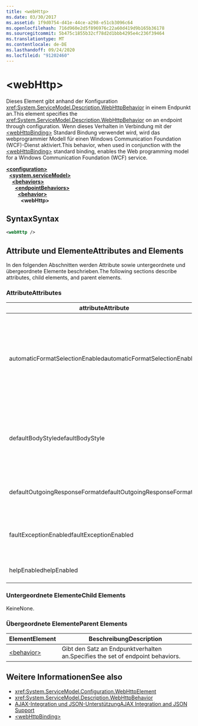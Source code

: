 ```yaml
---
title: <webHttp>
ms.date: 03/30/2017
ms.assetid: 1f9d0754-d41e-44ce-a298-e51cb3096c64
ms.openlocfilehash: 716d960e2d5f896976c22a60d419d9b165b36178
ms.sourcegitcommit: 5b475c1855b32cf78d2d1bbb4295e4c236f39464
ms.translationtype: MT
ms.contentlocale: de-DE
ms.lasthandoff: 09/24/2020
ms.locfileid: "91202460"
---
```

# \<webHttp>

<span data-ttu-id="7ff66-101">Dieses Element gibt anhand der Konfiguration <xref:System.ServiceModel.Description.WebHttpBehavior> in einem Endpunkt an.</span><span class="sxs-lookup"><span data-stu-id="7ff66-101">This element specifies the <xref:System.ServiceModel.Description.WebHttpBehavior> on an endpoint through configuration.</span></span> <span data-ttu-id="7ff66-102">Wenn dieses Verhalten in Verbindung mit der [\<webHttpBinding>](webhttpbinding.md) Standard Bindung verwendet wird, wird das webprogrammier Modell für einen Windows Communication Foundation (WCF)-Dienst aktiviert.</span><span class="sxs-lookup"><span data-stu-id="7ff66-102">This behavior, when used in conjunction with the [\<webHttpBinding>](webhttpbinding.md) standard binding, enables the Web programming model for a Windows Communication Foundation (WCF) service.</span></span>  
  
[**\<configuration>**](../configuration-element.md)\
&nbsp;&nbsp;[**\<system.serviceModel>**](system-servicemodel.md)\
&nbsp;&nbsp;&nbsp;&nbsp;[**\<behaviors>**](behaviors.md)\
&nbsp;&nbsp;&nbsp;&nbsp;&nbsp;&nbsp;[**\<endpointBehaviors>**](endpointbehaviors.md)\
&nbsp;&nbsp;&nbsp;&nbsp;&nbsp;&nbsp;&nbsp;&nbsp;[**\<behavior>**](behavior-of-endpointbehaviors.md)\
&nbsp;&nbsp;&nbsp;&nbsp;&nbsp;&nbsp;&nbsp;&nbsp;&nbsp;&nbsp;**\<webHttp>**  
  
## <a name="syntax"></a><span data-ttu-id="7ff66-103">Syntax</span><span class="sxs-lookup"><span data-stu-id="7ff66-103">Syntax</span></span>  
  
```xml  
<webHttp />
```  
  
## <a name="attributes-and-elements"></a><span data-ttu-id="7ff66-104">Attribute und Elemente</span><span class="sxs-lookup"><span data-stu-id="7ff66-104">Attributes and Elements</span></span>  

 <span data-ttu-id="7ff66-105">In den folgenden Abschnitten werden Attribute sowie untergeordnete und übergeordnete Elemente beschrieben.</span><span class="sxs-lookup"><span data-stu-id="7ff66-105">The following sections describe attributes, child elements, and parent elements.</span></span>  
  
### <a name="attributes"></a><span data-ttu-id="7ff66-106">Attribute</span><span class="sxs-lookup"><span data-stu-id="7ff66-106">Attributes</span></span>  
  
|<span data-ttu-id="7ff66-107">attribute</span><span class="sxs-lookup"><span data-stu-id="7ff66-107">Attribute</span></span>|<span data-ttu-id="7ff66-108">Beschreibung</span><span class="sxs-lookup"><span data-stu-id="7ff66-108">Description</span></span>|  
|---------------|-----------------|  
|<span data-ttu-id="7ff66-109">automaticFormatSelectionEnabled</span><span class="sxs-lookup"><span data-stu-id="7ff66-109">automaticFormatSelectionEnabled</span></span>|<span data-ttu-id="7ff66-110">Wenn diese Eigenschaft auf `true` festgelegt wird, bestimmte die WCF-Infrastruktur das beste Format.</span><span class="sxs-lookup"><span data-stu-id="7ff66-110">When this property is set to `true`, the WCF infrastructure determines the best format to use.</span></span> <span data-ttu-id="7ff66-111">Die automatische Formatauswahl ist standardmäßig deaktiviert, um die Abwärtskompatibilität sicherzustellen.</span><span class="sxs-lookup"><span data-stu-id="7ff66-111">Automatic format selection is disabled by default for backwards compatibility.</span></span> <span data-ttu-id="7ff66-112">Sie können die automatische Formatauswahl programmgesteuert oder per Konfiguration aktivieren.</span><span class="sxs-lookup"><span data-stu-id="7ff66-112">Automatic format selection can be enabled programmatically or through configuration.</span></span>|  
|<span data-ttu-id="7ff66-113">defaultBodyStyle</span><span class="sxs-lookup"><span data-stu-id="7ff66-113">defaultBodyStyle</span></span>|<span data-ttu-id="7ff66-114">Gibt den Standardtextstil der zurückgegebenen Nachrichten an.</span><span class="sxs-lookup"><span data-stu-id="7ff66-114">Specifies the default body style of returned messages.</span></span> <span data-ttu-id="7ff66-115">Weitere Informationen finden Sie unter <xref:System.ServiceModel.Web.WebMessageBodyStyle> und [WCF-Web-http-Formatierung](../../../wcf/feature-details/wcf-web-http-formatting.md).</span><span class="sxs-lookup"><span data-stu-id="7ff66-115">For more information, see <xref:System.ServiceModel.Web.WebMessageBodyStyle> and [WCF Web HTTP Formatting](../../../wcf/feature-details/wcf-web-http-formatting.md).</span></span>|  
|<span data-ttu-id="7ff66-116">defaultOutgoingResponseFormat</span><span class="sxs-lookup"><span data-stu-id="7ff66-116">defaultOutgoingResponseFormat</span></span>|<span data-ttu-id="7ff66-117">Gibt das Standardformat für ausgehende Antwortnachrichten an.</span><span class="sxs-lookup"><span data-stu-id="7ff66-117">Specifies the default outgoing response format for messages.</span></span> <span data-ttu-id="7ff66-118">Weitere Informationen finden Sie unter [WCF-Web-http-Formatierung](../../../wcf/feature-details/wcf-web-http-formatting.md).</span><span class="sxs-lookup"><span data-stu-id="7ff66-118">For more information, see [WCF Web HTTP Formatting](../../../wcf/feature-details/wcf-web-http-formatting.md).</span></span>|  
|<span data-ttu-id="7ff66-119">faultExceptionEnabled</span><span class="sxs-lookup"><span data-stu-id="7ff66-119">faultExceptionEnabled</span></span>|<span data-ttu-id="7ff66-120">Ruft das Flag ab bzw. legt das Flag fest, das angibt, ob ein FaultException-Element generiert wird, wenn ein interner Serverfehler (HTTP-Statuscode: 500) auftritt.</span><span class="sxs-lookup"><span data-stu-id="7ff66-120">Gets or sets the flag that specifies whether a FaultException is generated when an internal server error (HTTP status code: 500) occurs.</span></span>|  
|<span data-ttu-id="7ff66-121">helpEnabled</span><span class="sxs-lookup"><span data-stu-id="7ff66-121">helpEnabled</span></span>|<span data-ttu-id="7ff66-122">Ruft einen Wert ab bzw. legt einen Wert fest, der angibt, ob die Hilfeseite aktiviert ist.</span><span class="sxs-lookup"><span data-stu-id="7ff66-122">Gets or sets a value that determines if the Help page is enabled.</span></span>|  
  
### <a name="child-elements"></a><span data-ttu-id="7ff66-123">Untergeordnete Elemente</span><span class="sxs-lookup"><span data-stu-id="7ff66-123">Child Elements</span></span>  

 <span data-ttu-id="7ff66-124">Keine</span><span class="sxs-lookup"><span data-stu-id="7ff66-124">None.</span></span>  
  
### <a name="parent-elements"></a><span data-ttu-id="7ff66-125">Übergeordnete Elemente</span><span class="sxs-lookup"><span data-stu-id="7ff66-125">Parent Elements</span></span>  
  
|<span data-ttu-id="7ff66-126">Element</span><span class="sxs-lookup"><span data-stu-id="7ff66-126">Element</span></span>|<span data-ttu-id="7ff66-127">Beschreibung</span><span class="sxs-lookup"><span data-stu-id="7ff66-127">Description</span></span>|  
|-------------|-----------------|  
|[\<behavior>](behavior-of-endpointbehaviors.md)|<span data-ttu-id="7ff66-128">Gibt den Satz an Endpunktverhalten an.</span><span class="sxs-lookup"><span data-stu-id="7ff66-128">Specifies the set of endpoint behaviors.</span></span>|  
  
## <a name="see-also"></a><span data-ttu-id="7ff66-129">Weitere Informationen</span><span class="sxs-lookup"><span data-stu-id="7ff66-129">See also</span></span>

- <xref:System.ServiceModel.Configuration.WebHttpElement>
- <xref:System.ServiceModel.Description.WebHttpBehavior>
- [<span data-ttu-id="7ff66-130">AJAX-Integration und JSON-Unterstützung</span><span class="sxs-lookup"><span data-stu-id="7ff66-130">AJAX Integration and JSON Support</span></span>](../../../wcf/feature-details/ajax-integration-and-json-support.md)
- [\<webHttpBinding>](webhttpbinding.md)
